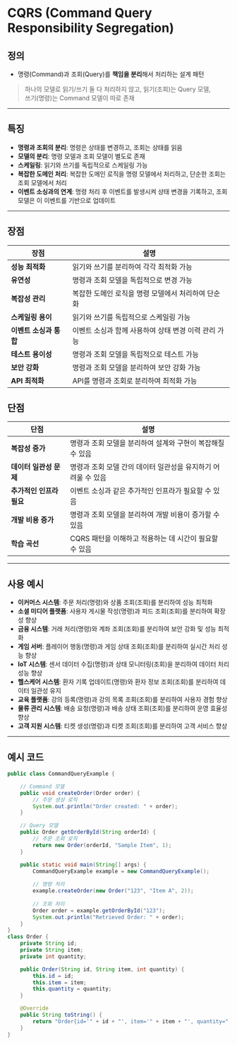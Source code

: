 # CQRS (Command Query Responsibility Segregation)

## 정의
- 명령(Command)과 조회(Query)를 **책임을 분리**해서 처리하는 설계 패턴

> 하나의 모델로 읽기/쓰기 둘 다 처리하지 않고, 읽기(조회)는 Query 모델,  
> 쓰기(명령)는 Command 모델이 따로 존재

--- 
## 특징
- **명령과 조회의 분리**: 명령은 상태를 변경하고, 조회는 상태를 읽음
- **모델의 분리**: 명령 모델과 조회 모델이 별도로 존재
- **스케일링**: 읽기와 쓰기를 독립적으로 스케일링 가능
- **복잡한 도메인 처리**: 복잡한 도메인 로직을 명령 모델에서 처리하고, 단순한 조회는 조회 모델에서 처리
- **이벤트 소싱과의 연계**: 명령 처리 후 이벤트를 발생시켜 상태 변경을 기록하고, 조회 모델은 이 이벤트를 기반으로 업데이트

---

## 장점
| 장점 | 설명 |
| --- | --- |
| **성능 최적화** | 읽기와 쓰기를 분리하여 각각 최적화 가능 |
| **유연성** | 명령과 조회 모델을 독립적으로 변경 가능 |
| **복잡성 관리** | 복잡한 도메인 로직을 명령 모델에서 처리하여 단순화 |
| **스케일링 용이** | 읽기와 쓰기를 독립적으로 스케일링 가능 |
| **이벤트 소싱과 통합** | 이벤트 소싱과 함께 사용하여 상태 변경 이력 관리 가능 |
| **테스트 용이성** | 명령과 조회 모델을 독립적으로 테스트 가능 |
| **보안 강화** | 명령과 조회 모델을 분리하여 보안 강화 가능 |
| **API 최적화** | API를 명령과 조회로 분리하여 최적화 가능 |

## 단점
| 단점 | 설명 |
| --- | --- |
| **복잡성 증가** | 명령과 조회 모델을 분리하여 설계와 구현이 복잡해질 수 있음 |
| **데이터 일관성 문제** | 명령과 조회 모델 간의 데이터 일관성을 유지하기 어려울 수 있음 |
| **추가적인 인프라 필요** | 이벤트 소싱과 같은 추가적인 인프라가 필요할 수 있음 |
| **개발 비용 증가** | 명령과 조회 모델을 분리하여 개발 비용이 증가할 수 있음 |
| **학습 곡선** | CQRS 패턴을 이해하고 적용하는 데 시간이 필요할 수 있음 |

---

## 사용 예시
- **이커머스 시스템**: 주문 처리(명령)와 상품 조회(조회)를 분리하여 성능 최적화
- **소셜 미디어 플랫폼**: 사용자 게시물 작성(명령)과 피드 조회(조회)를 분리하여 확장성 향상
- **금융 시스템**: 거래 처리(명령)와 계좌 조회(조회)를 분리하여 보안 강화 및 성능 최적화
- **게임 서버**: 플레이어 행동(명령)과 게임 상태 조회(조회)를 분리하여 실시간 처리 성능 향상
- **IoT 시스템**: 센서 데이터 수집(명령)과 상태 모니터링(조회)을 분리하여 데이터 처리 성능 향상
- **헬스케어 시스템**: 환자 기록 업데이트(명령)와 환자 정보 조회(조회)를 분리하여 데이터 일관성 유지
- **교육 플랫폼**: 강의 등록(명령)과 강의 목록 조회(조회)를 분리하여 사용자 경험 향상
- **물류 관리 시스템**: 배송 요청(명령)과 배송 상태 조회(조회)를 분리하여 운영 효율성 향상
- **고객 지원 시스템**: 티켓 생성(명령)과 티켓 조회(조회)를 분리하여 고객 서비스 향상
---

## 예시 코드
```java
public class CommandQueryExample {

    // Command 모델
    public void createOrder(Order order) {
        // 주문 생성 로직
        System.out.println("Order created: " + order);
    }

    // Query 모델
    public Order getOrderById(String orderId) {
        // 주문 조회 로직
        return new Order(orderId, "Sample Item", 1);
    }

    public static void main(String[] args) {
        CommandQueryExample example = new CommandQueryExample();
        
        // 명령 처리
        example.createOrder(new Order("123", "Item A", 2));
        
        // 조회 처리
        Order order = example.getOrderById("123");
        System.out.println("Retrieved Order: " + order);
    }
}
class Order {
    private String id;
    private String item;
    private int quantity;

    public Order(String id, String item, int quantity) {
        this.id = id;
        this.item = item;
        this.quantity = quantity;
    }

    @Override
    public String toString() {
        return "Order{id='" + id + "', item='" + item + "', quantity=" + quantity + '}';
    }
}
```
